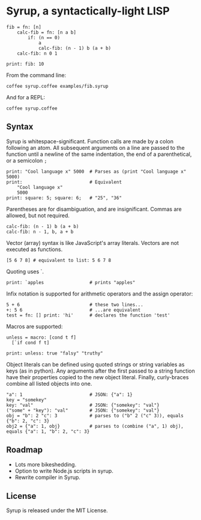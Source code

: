 # Syrup, a syntactically-light LISP

```coffee-script
fib = fn: [n]
    calc-fib = fn: [n a b]
        if: (n == 0)
            a 
            calc-fib: (n - 1) b (a + b)
    calc-fib: n 0 1

print: fib: 10
```

From the command line:

    coffee syrup.coffee examples/fib.syrup

And for a REPL:

    coffee syrup.coffee

## Syntax

Syrup is whitespace-significant. Function calls are made by a colon
following an atom. All subsequent arguments on a line are passed to the
function until a newline of the same indentation, the end of a parenthetical,
or a semicolon `;`

```coffee-script
print: "Cool language x" 5000  # Parses as (print "Cool language x" 5000)
print:                         # Equivalent
    "Cool language x"
    5000
print: square: 5; square: 6;   # "25", "36"
```

Parentheses are for disambiguation, and are insignificant. 
Commas are allowed, but not required.

```coffee-script
calc-fib: (n - 1) b (a + b)
calc-fib: n - 1, b, a + b
```

Vector (array) syntax is like JavaScript's array literals. Vectors
are not executed as functions.

```coffee-script
[5 6 7 8] # equivalent to list: 5 6 7 8
```

Quoting uses \`.

```coffee-script
print: `apples                 # prints "apples"
```

Infix notation is supported for arithmetic operators
and the assign operator:

```coffee-script
5 + 6                          # these two lines...
+: 5 6                         # ...are equivalent
test = fn: [] print: 'hi'      # declares the function 'test'
```

Macros are supported:

```coffee-script
unless = macro: [cond t f]
  [`if cond f t]

print: unless: true "falsy" "truthy"
```

Object literals can be defined using quoted strings or string variables
as keys (as in python). Any arguments after the first passed to a string
function have their properties copied to the new object literal. Finally,
curly-braces combine all listed objects into one.

```coffee-script
"a": 1                         # JSON: {"a": 1}
key = "somekey"
key: "val"                     # JSON: {"somekey": "val"}
("some" + "key"): "val"        # JSON: {"somekey": "val"}
obj = "b": 2 "c": 3            # parses to ("b" 2 ("c" 3)), equals {"b": 2, "c": 3}
obj2 = {"a": 1, obj}           # parses to (combine ("a", 1) obj), equals {"a": 1, "b": 2, "c": 3}
```

## Roadmap

* Lots more bikeshedding.
* Option to write Node.js scripts in syrup.
* Rewrite compiler in Syrup.

## License

Syrup is released under the MIT License.
